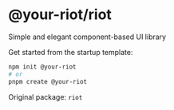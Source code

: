 # @your-riot/riot

Simple and elegant component-based UI library

Get started from the startup template:

```sh
npm init @your-riot
# or
pnpm create @your-riot
```

Original package: `riot`

